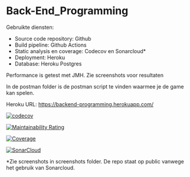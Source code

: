 # Back-End_Programming
Gebruikte diensten:
- Source code repository: Github
- Build pipeline: Github Actions
- Static analysis en coverage: Codecov en Sonarcloud*
- Deployment: Heroku
- Database: Heroku Postgres

Performance is getest met JMH. Zie screenshots voor resultaten

In de postman folder is de postman script te vinden waarmee je de game kan spelen.

Heroku URL: https://backend-programming.herokuapp.com/

[![codecov](https://codecov.io/gh/STjaris/Back-End_Programming/branch/main/graph/badge.svg?token=GZXAPUD8BT)](https://codecov.io/gh/STjaris/Back-End_Programming)

[![Maintainability Rating](https://sonarcloud.io/api/project_badges/measure?project=STjaris_Back-End_Programming&metric=sqale_rating)](https://sonarcloud.io/dashboard?id=STjaris_Back-End_Programming)

[![Coverage](https://sonarcloud.io/api/project_badges/measure?project=STjaris_Back-End_Programming&metric=coverage)](https://sonarcloud.io/dashboard?id=STjaris_Back-End_Programming)

[![SonarCloud](https://sonarcloud.io/images/project_badges/sonarcloud-white.svg)](https://sonarcloud.io/dashboard?id=STjaris_Back-End_Programming)

*Zie screenshots in screenshots folder. De repo staat op public vanwege het gebruik van Sonarcloud.
